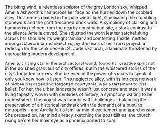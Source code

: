 The biting wind, a relentless sculptor of the grey London sky, whipped Amelia Ashworth's hair across her face as she hurried down the cobbled alley.  Dust motes danced in the pale winter light, illuminating the crumbling stonework and the graffiti-scarred brick walls.  A symphony of clanking and hammering echoed from the nearby construction site, a stark contrast to the silence Amelia craved.  She adjusted the worn leather satchel slung across her shoulder, its weight familiar and comforting. Inside, nestled amongst blueprints and sketches, lay the heart of her latest project: a redesign for the centuries-old St. Jude's Church, a landmark threatened by encroaching modern development.

Amelia, a rising star in the architectural world, found her creative spirit not in the polished grandeur of city offices, but in the whispered stories of the city’s forgotten corners.  She believed in the power of spaces to speak, if only you knew how to listen. This neglected alley, with its intricate network of hidden passages and forgotten courtyards, was a testament to that belief.  For her, the urban landscape wasn't just concrete and steel; it was a living tapestry woven with centuries of history, a symphony waiting to be orchestrated.  The project was fraught with challenges – balancing the preservation of a historical landmark with the demands of a bustling metropolis – and Amelia felt a familiar mix of excitement and apprehension.  She pressed on, her mind already sketching the possibilities, the church rising before her inner eye as a phoenix poised to soar.
